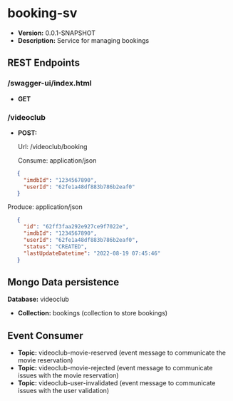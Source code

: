 # booking-sv

* **Version:** 0.0.1-SNAPSHOT
* **Description:** Service for managing bookings

## REST Endpoints

### /swagger-ui/index.html

* **GET**

### /videoclub

* **POST:**

  Url: /videoclub/booking
    
  Consume: application/json
    
```json
   {
     "imdbId": "1234567890",
     "userId": "62fe1a48df883b786b2eaf0"
   }
```

  Produce: application/json

```json
   {
     "id": "62ff3faa292e927ce9f7022e",
     "imdbId": "1234567890",
     "userId": "62fe1a48df883b786b2eaf0",
     "status": "CREATED",
     "lastUpdateDatetime": "2022-08-19 07:45:46"
   }
```

## Mongo Data persistence

**Database:** videoclub

* **Collection:** bookings (collection to store bookings)

## Event Consumer

* **Topic:** videoclub-movie-reserved (event message to communicate the movie reservation)
* **Topic:** videoclub-movie-rejected (event message to communicate issues with the movie reservation)
* **Topic:** videoclub-user-invalidated (event message to communicate issues with the user validation)